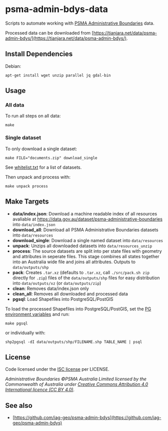 # psma-admin-bdys-data

Scripts to automate working with [PSMA Administrative Boundaries](https://data.gov.au/dataset/psma-administrative-boundaries) data.

Processed data can be downloaded from [https://tianjara.net/data/psma-admin-bdys/](https://tianjara.net/data/psma-admin-bdys/).

## Install Dependencies

Debian:

    apt-get install wget unzip parallel jq gdal-bin

## Usage
### All data
To run all steps on all data:

    make

### Single dataset
To only download a single dataset:

    make FILE="documents.zip" download_single

See [whitelist.txt](https://github.com/andrewharvey/psma-admin-bdys-data/blob/master/whitelist.txt) for a list of datasets.

Then unpack and process with:

    make unpack process

## Make Targets

- **data/index.json**: Download a machine readable index of all resources avaliable at https://data.gov.au/dataset/psma-administrative-boundaries into `data/index.json`
- **download_all**: Download all PSMA Administrative Boundaries datasets into `data/resources`
- **download_single**: Download a single named dataset into `data/resources`
- **unpack**: Unzips all downloaded datasets into `data/resources_unzip`
- **process**: The source datasets are split into per state files with geometry and attributes in seperate files. This stage combines all states together into an Australia wide file and joins all attributes. Outputs to `data/outputs/shp`
- **pack**: Creates `.tar.xz` (defaults to `.tar.xz`, call `./src/pack.sh zip` directly for `.zip`) files of the `data/outputs/shp` files for easy distribution into `data/outputs/xz` (or `data/outputs/zip`)
- **clean**: Removes data/index.json only
- **clean_all**: Removes all downloaded and processed data
- **pgsql**: Load Shapefiles into PostgreSQL/PostGIS

To load the processed Shapefiles into PostgreSQL/PostGIS, set the [PG environment variables](https://www.postgresql.org/docs/current/static/libpq-envars.html) and run:

    make pgsql

or individually with:

    shp2pgsql -dI data/outputs/shp/FILENAME.shp TABLE_NAME | psql

## License

Code licensed under the [ISC license](https://opensource.org/licenses/ISC) per LICENSE.

_Administrative Boundaries ©PSMA Australia Limited licensed by the Commonwealth of Australia under [Creative Commons Attribution 4.0 International licence (CC BY 4.0)](https://creativecommons.org/licenses/by/4.0/)._

## See also

- [https://github.com/iag-geo/psma-admin-bdys](https://github.com/iag-geo/psma-admin-bdys)
